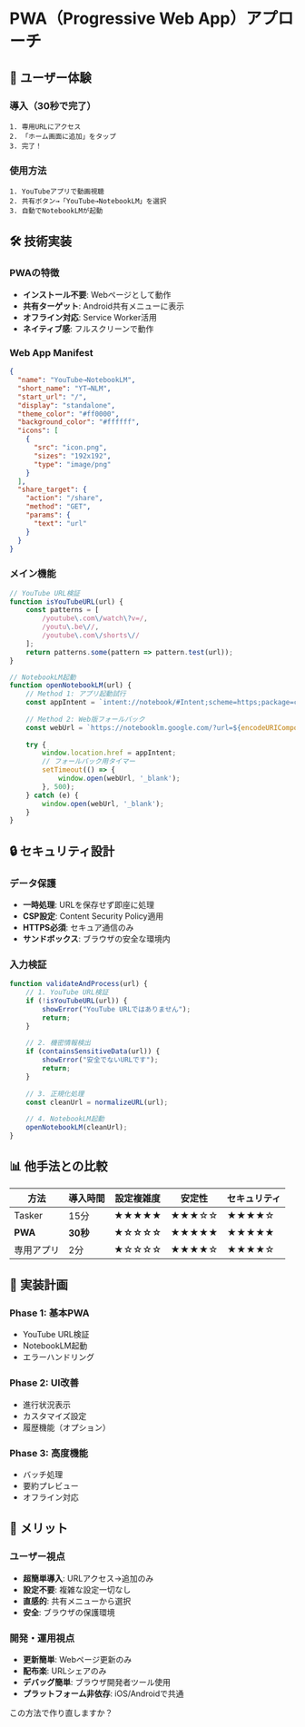 # PWA（Progressive Web App）アプローチ

## 📱 ユーザー体験

### 導入（30秒で完了）
```
1. 専用URLにアクセス
2. 「ホーム画面に追加」をタップ
3. 完了！
```

### 使用方法
```
1. YouTubeアプリで動画視聴
2. 共有ボタン→「YouTube→NotebookLM」を選択
3. 自動でNotebookLMが起動
```

## 🛠️ 技術実装

### PWAの特徴
- **インストール不要**: Webページとして動作
- **共有ターゲット**: Android共有メニューに表示
- **オフライン対応**: Service Worker活用
- **ネイティブ感**: フルスクリーンで動作

### Web App Manifest
```json
{
  "name": "YouTube→NotebookLM",
  "short_name": "YT→NLM",
  "start_url": "/",
  "display": "standalone",
  "theme_color": "#ff0000",
  "background_color": "#ffffff",
  "icons": [
    {
      "src": "icon.png",
      "sizes": "192x192",
      "type": "image/png"
    }
  ],
  "share_target": {
    "action": "/share",
    "method": "GET",
    "params": {
      "text": "url"
    }
  }
}
```

### メイン機能
```javascript
// YouTube URL検証
function isYouTubeURL(url) {
    const patterns = [
        /youtube\.com\/watch\?v=/,
        /youtu\.be\//,
        /youtube\.com\/shorts\//
    ];
    return patterns.some(pattern => pattern.test(url));
}

// NotebookLM起動
function openNotebookLM(url) {
    // Method 1: アプリ起動試行
    const appIntent = `intent://notebook/#Intent;scheme=https;package=com.google.android.apps.notebook;S.text=${encodeURIComponent(url)};end`;
    
    // Method 2: Web版フォールバック
    const webUrl = `https://notebooklm.google.com/?url=${encodeURIComponent(url)}`;
    
    try {
        window.location.href = appIntent;
        // フォールバック用タイマー
        setTimeout(() => {
            window.open(webUrl, '_blank');
        }, 500);
    } catch (e) {
        window.open(webUrl, '_blank');
    }
}
```

## 🔒 セキュリティ設計

### データ保護
- **一時処理**: URLを保存せず即座に処理
- **CSP設定**: Content Security Policy適用
- **HTTPS必須**: セキュア通信のみ
- **サンドボックス**: ブラウザの安全な環境内

### 入力検証
```javascript
function validateAndProcess(url) {
    // 1. YouTube URL検証
    if (!isYouTubeURL(url)) {
        showError("YouTube URLではありません");
        return;
    }
    
    // 2. 機密情報検出
    if (containsSensitiveData(url)) {
        showError("安全でないURLです");
        return;
    }
    
    // 3. 正規化処理
    const cleanUrl = normalizeURL(url);
    
    // 4. NotebookLM起動
    openNotebookLM(cleanUrl);
}
```

## 📊 他手法との比較

| 方法 | 導入時間 | 設定複雑度 | 安定性 | セキュリティ |
|------|---------|-----------|--------|-------------|
| Tasker | 15分 | ★★★★★ | ★★★☆☆ | ★★★★☆ |
| **PWA** | **30秒** | **★☆☆☆☆** | **★★★★★** | **★★★★★** |
| 専用アプリ | 2分 | ★☆☆☆☆ | ★★★★☆ | ★★★★☆ |

## 🚀 実装計画

### Phase 1: 基本PWA
- YouTube URL検証
- NotebookLM起動
- エラーハンドリング

### Phase 2: UI改善
- 進行状況表示
- カスタマイズ設定
- 履歴機能（オプション）

### Phase 3: 高度機能
- バッチ処理
- 要約プレビュー
- オフライン対応

## 💫 メリット

### ユーザー視点
- **超簡単導入**: URLアクセス→追加のみ
- **設定不要**: 複雑な設定一切なし
- **直感的**: 共有メニューから選択
- **安全**: ブラウザの保護環境

### 開発・運用視点
- **更新簡単**: Webページ更新のみ
- **配布楽**: URLシェアのみ
- **デバッグ簡単**: ブラウザ開発者ツール使用
- **プラットフォーム非依存**: iOS/Androidで共通

この方法で作り直しますか？